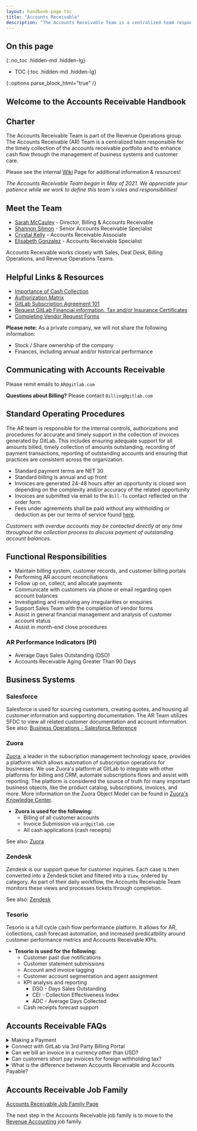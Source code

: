 ```yaml
---
layout: handbook-page-toc
title: "Accounts Receivable"
description: "The Accounts Receivable Team is a centralized team responsible for the timely collection of the accounts receivable portfolio and to enhance cash flow through the management of business systems and customer care."
---
```


## On this page
{:.no_toc .hidden-md .hidden-lg}

- TOC
{:toc .hidden-md .hidden-lg}

<link rel="stylesheet" type="text/css" href="/stylesheets/biztech.css" />

{::options parse_block_html="true" /}

## Welcome to the Accounts Receivable Handbook 

## Charter

The Accounts Receivable Team is part of the Revenue Operations group. The Accounts Receivable (AR) Team is a centralized team responsible for the timely collection of the accounts receivable portfolio and to enhance cash flow through the management of  business systems and customer care. 

Please see the internal [Wiki](https://gitlab.com/gitlab-com/Finance-Division/finance/-/wikis/Billing%20Operations%20&%20Accounts%20Receivable%20Wiki) Page for additional information & resources!

_The Accounts Receivable Team began in May of 2021. We appreciate your patience while we work to define this team's roles and responsibilities!_

## Meet the Team

- [Sarah McCauley](https://about.gitlab.com/company/team/#s_mccauley) - Director, Billing & Accounts Receivable
- [Shannon Silmon](https://about.gitlab.com/company/team/#ssilmon) - Senior Accounts Receivable Specialist
- [Crystal Kelly](https://about.gitlab.com/company/team/#crystalk) - Accounts Receivable Associate
- [Elisabeth Gonzalez](https://about.gitlab.com/company/team/#egonz10) - Accounts Receivable Specialist

Accounts Receivable works closely with Sales, Deal Desk, Billing Operations, and Revenue Operations Teams.

## Helpful Links & Resources

* [Importance of Cash Collection](https://about.gitlab.com/handbook/finance/sales-comp-plan/#importance-of-cash-collection)
* [Authorization Matrix](https://about.gitlab.com/handbook/finance/authorization-matrix/#authorization-matrix)
* [GitLab Subscription Agreement 101](https://about.gitlab.com/handbook/legal/customer-negotiations/#gitlab-subscription-agreement-101) 
* [Request GitLab Financial information, Tax and/or Insurance Certificates](https://about.gitlab.com/handbook/legal/customer-negotiations/#requests-for-gitlab-financial-information-tax-and-insurance-certificates) 
* [Completing Vendor Request Forms](https://about.gitlab.com/handbook/legal/customer-negotiations/#completing-vendor-request-forms) 

**Please note:** As a private company, we will not share the following information:
- Stock / Share ownership of the company
- Finances, including annual and/or historical performance

## Communicating with Accounts Receivable

Please remit emails to `AR@gitlab.com` 

**Questions about Billing?** Please contact `Billing@gitlab.com` 

## Standard Operating Procedures

The AR team is responsible for the internal controls, authorizations and procedures for accurate and timely support in the collection of invoices generated by GitLab. This includes ensuring adequate support for all amounts billed, timely collection of amounts outstanding, recording of payment transactions, reporting of outstanding accounts and ensuring that practices are consistent across the organization. 

- Standard payment terms are NET 30
- Standard billing is annual and up front
- Invoices are generated 24-48 hours after an opportunity is closed won depending on the complexity and/or accuracy of the related opportunity
- Invoices are submitted via email to the `Bill-To` contact reflected on the order form
- Fees under agreements shall be paid without any withholding or deduction as per our terms of service found [here](https://about.gitlab.com/handbook/legal/subscription-agreement/#6-payment-of-fees). 

_Customers with overdue accounts may be contacted directly at any time throughout the collection process to discuss payment of outstanding account balances._

## Functional Responsibilities

* Maintain billing system, customer records, and customer billing portals
* Performing AR account reconciliations
* Follow up on, collect, and allocate payments
* Communicate with customers via phone or email regarding open account balances
* Investigating and resolving any irregularities or enquiries
* Support Sales Team with the completion of vendor forms
* Assist in general financial management and analysis of customer account status
* Assist in month-end close procedures

### AR Performance Indicators (PI)
* Average Days Sales Outstanding (DSO)
* Accounts Receivable Aging Greater Than 90 Days

## Business Systems

### Salesforce

Salesforce is used for sourcing customers, creating quotes, and housing all customer information and supporting documentation. The AR Team utilizes SFDC to view all related customer documentation and account information.
See also: [Business Operations - Salesforce Reference](https://about.gitlab.com/handbook/sales/field-operations/sfdc/) 

### Zuora

[Zuora](https://gitlab.com/gitlab-org/customers-gitlab-com/-/tree/staging/doc/architecture#zuora), a leader in the subscription management technology space, provides a platform which allows automation of subscription operations for businesses. We use Zuora's platform at GitLab to integrate with other platforms for billing and CRM, automate subscriptions flows and assist with reporting. The platform is considered the source of truth for many important business objects, like the product catalog, subscriptions, invoices, and more. More information on the Zuora Object Model can be found in [Zuora's Knowledge Center](https://knowledgecenter.zuora.com/BB_Introducing_Z_Business/D_Zuora_Business_Objects_Relationship). 

- **Zuora is used for the following:**
   - Billing of all customer accounts
   - Invoice Submission via `ar@gitlab.com`
   - All cash applications (cash receipts)

See also: [Zuora](https://gitlab.com/gitlab-org/customers-gitlab-com/-/tree/staging/doc/zuora)

### Zendesk

Zendesk is our support queue for customer inquiries. Each case is then converted into a Zendesk ticket and filtered into a `View`, ordered by category. As part of their daily workflow, the Accounts Receivable Team monitors these views and processes tickets through completion.

See also: [Zendesk](https://about.gitlab.com/handbook/marketing/developer-relations/workflows-tools/zendesk/) 

### Tesorio

Tesorio is a full cycle cash flow performance platform. It allows for AR, collections, cash forecast automation, and increased predicatbility around customer performance metrics and Accounts Receivable KPIs.

- **Tesorio is used for the following:**
   - Customer past due notifications
   - Customer statement submissions
   - Account amd invoice tagging 
   - Customer account segmentation and agent assignment
   - KPI analysis and reporting
      - DSO - Days Sales Outstanding
      - CEI - Collection Effectiveness Index
      - ADC - Average Days Collected
   - Cash receipts forecast support

## Accounts Receivable FAQs

<details>
<summary markdown='span'>
 Making a Payment
</summary>

- Current payment methods available include:
   - ACH
   - Wire
   - Check (US Only)
   - Credit Card

> Additional payment instructions are also available on your invoice under `bank information`.

- To make payment via credit card, please log into your account https://customers.gitlab.com
   - select `Payment Methods`
   - select `Add New Payment Method`

Internal Resource: [Salesforce Invoice & Payment Information](https://gitlab.com/gitlab-com/Finance-Division/finance/-/wikis/How%20Can%20Sales%20View%20Invoices%20&%20Payment%20Info%20in%20SFDC) 

</details>

<details>
<summary markdown='span'>
Connect with GitLab via 3rd Party Billing Portal
</summary>

GitLab currently supports various 3rd Party Billing Portals.

Customer billing portals are used for PO receipt and submission of invoices billed by GitLab to our customers.

When a customer advises you that they will need to be connected with GitLab via a 3rd party billing portal, please submit a request to `AR@GitLab.com`. This will allow the Billing Operations Team to confirm if a portal registration already exists.

- **Some of our 3rd Party Portals Include:**
   - SAP Ariba - Please send a Trade Relationship Request (TRR) to GitLab ANID: AN01024039298 at `AR@gitlab.com`
   - Coupa Supplier Portal - Please send a connection request to `AR@gitlab.com`
   - Taulia - Please send a connection request to `AR@gitlab.com`

Internal Resource: [Customer Billing Portal Instructions](https://gitlab.com/gitlab-com/Finance-Division/finance/-/wikis/Customer%20Billing%20Portal%20Instructions)

</details>

<details>
<summary markdown='span'>
Can we bill an invoice in a currency other than USD?
</summary>

GitLab bills in USD only, without exception.

</details>

<details>
<summary markdown='span'>
Can customers short pay invoices for foreign withholding tax?
</summary>

All applicable fees are due and payable as per our terms of service.

Section 6. PAYMENT OF FEES, article 6.7 in our standard terms of service.

> 6.7 Any unpaid Fees are subject to a finance charge of one percent (1.0%) per month, or the maximum permitted by law, whichever is lower, plus all expenses of collection, including reasonable attorneys’ fees. Fees under this Agreement are exclusive of any and all taxes or duties, now or hereafter imposed by any governmental authority, including, but not limited to any national, state or provincial tax, sales tax, value-added tax, property and similar taxes, if any. Fees under this Agreement shall be paid without any withholding or deduction. **In the case of any deduction or withholding requirements, Customer will pay any required withholding itself and will not reduce the amount to be paid to GitLab on account thereof.**

You can view our GitLab Subscription Agreement [here](https://about.gitlab.com/handbook/legal/subscription-agreement/)

</details>

<details>
<summary markdown='span'>
What is the difference between Accounts Receivable and Accounts Payable?
</summary>

Accounts receivable are an asset account, representing money that our customers owe to GitLab.

Accounts payable on the other hand are a liability account, representing money that GitLab owes to another business.

</details>

## Accounts Receivable Job Family

[Accounts Receivable Job Family Page](https://handbook.gitlab.com/job-families/finance/accounts-receivable/)

The next step in the Accounts Receivable job family is to move to the [Revenue Accounting](https://handbook.gitlab.com/job-families/finance/revenue-accounting/) job family.




